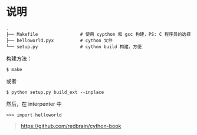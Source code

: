# 说明

```
.
├── Makefile                # 使用 cypthon 和 gcc 构建，PS: C 程序员的选择
├── helloworld.pyx          # cython 文件
└── setup.py                # cython build 构建，方便
```

构建方法：

```
$ make
```

或者

```
$ python setup.py build_ext --inplace
```

然后，在 interpenter 中

```
>>> import helloworld 
```


> https://github.com/redbrain/cython-book

> 
